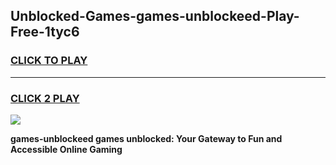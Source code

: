 
## Unblocked-Games-games-unblockeed-Play-Free-1tyc6
<h3>
<a href="https://premium76.site?title=games-unblockeed&ref=19M">CLICK TO PLAY</a></h3>
<hr>

<h3>
<a href="https://premium76.site?title=games-unblockeed&ref=19M">CLICK 2 PLAY</a>
  
</h3>

<a href="https://premium76.site?title=games-unblockeed&ref=19M"><img src="https://clearcache.store/games.png"></a>


**games-unblockeed games unblocked: Your Gateway to Fun and Accessible Online Gaming**
